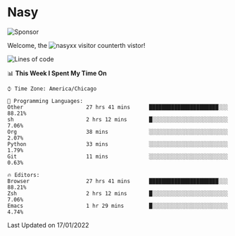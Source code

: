 # Nasy

<!--
<p align="center">
<img height="200" src="https://github-readme-stats.vercel.app/api?username=nasyxx&count_private=true&show_icons=true&theme=dracula&include_all_commits=true"/>
<img height="200" src="https://github-readme-stats.vercel.app/api/top-langs/?username=nasyxx&theme=dracula&hide=html,jupyter+notebook&count_private=true&show_icons=true"/>
</p>

  
----------------
-->

![Sponsor](https://img.shields.io/static/v1.svg?label=Sponsor&message=%E2%9D%A4&logo=GitHub&style=flat&color=pink)
 
Welcome, the ![nasyxx visitor counter](https://count.getloli.com/get/@nasyxx?theme=rule34)th vistor!
 
<!--START_SECTION:waka-->
![Lines of code](https://img.shields.io/badge/From%20Hello%20World%20I%27ve%20Written-5%20Million%20lines%20of%20code-blue)

📊 **This Week I Spent My Time On** 

```text
⌚︎ Time Zone: America/Chicago

💬 Programming Languages: 
Other                    27 hrs 41 mins      ██████████████████████░░░   88.21% 
sh                       2 hrs 12 mins       █░░░░░░░░░░░░░░░░░░░░░░░░   7.06% 
Org                      38 mins             ░░░░░░░░░░░░░░░░░░░░░░░░░   2.07% 
Python                   33 mins             ░░░░░░░░░░░░░░░░░░░░░░░░░   1.79% 
Git                      11 mins             ░░░░░░░░░░░░░░░░░░░░░░░░░   0.63%

🔥 Editors: 
Browser                  27 hrs 41 mins      ██████████████████████░░░   88.21% 
Zsh                      2 hrs 12 mins       █░░░░░░░░░░░░░░░░░░░░░░░░   7.06% 
Emacs                    1 hr 29 mins        █░░░░░░░░░░░░░░░░░░░░░░░░   4.74%

```


 Last Updated on 17/01/2022
<!--END_SECTION:waka-->

<!-- ![visitors](https://visitor-badge.laobi.icu/badge?page_id=nasyxx.nasyxx) -->
